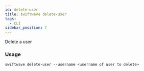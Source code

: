 ```yaml
---
id: delete-user
title: swiftwave delete-user
tags:
  - CLI
sidebar_position: 7
---
```


Delete a user

### Usage


```
swiftwave delete-user --username <username of user to delete>
```